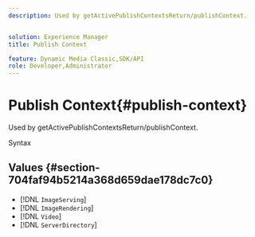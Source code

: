 ```yaml
---
description: Used by getActivePublishContextsReturn/publishContext.


solution: Experience Manager
title: Publish Context

feature: Dynamic Media Classic,SDK/API
role: Developer,Administrator
---
```


# Publish Context{#publish-context}

Used by getActivePublishContextsReturn/publishContext.

 Syntax 

## Values {#section-704faf94b5214a368d659dae178dc7c0}

* [!DNL `ImageServing`] 
* [!DNL `ImageRendering`] 
* [!DNL `Video`] 
* [!DNL `ServerDirectory`]

